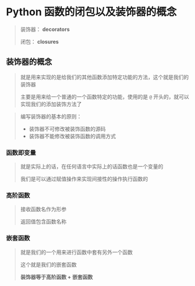 # Python 函数的闭包以及装饰器的概念

> 装饰器： **decorators**
>
> 闭包： **closures**

## 装饰器的概念

> 就是用来实现的是给我们的其他函数添加特定功能的方法，这个就是我们的装饰器
>
> 主要是用来给一个普通的一个函数特定的功能，使用的是 `@` 开头的，就可以实现我们的添加装饰方法了

> 编写装饰器的基本的原则：
>
> * 装饰器不可修改被装饰函数的源码
> * 装饰器不能修改被装饰函数的调用方式



### 函数即变量

> 就是实际上的话，在任何语言中实际上的话函数也是一个变量的
>
> 我们是可以通过赋值操作来实现间接性的操作执行函数的



### 高阶函数

> 接收函数名作为形参
>
> 返回值包含函数名称



### 嵌套函数

> 就是我们的一个用来进行函数中套有另外一个函数
>
> 这个就是我们的嵌套函数
>
> **装饰器等于高阶函数 +  嵌套函数**
